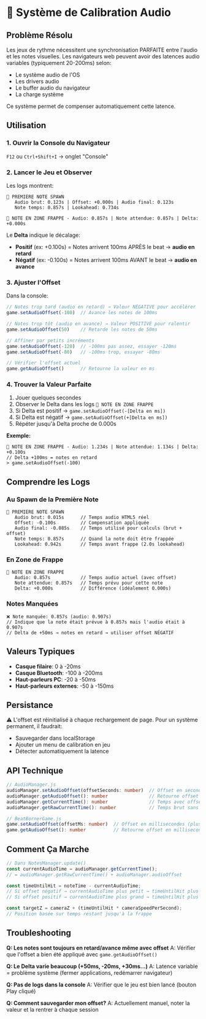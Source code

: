 # 🎯 Système de Calibration Audio

## Problème Résolu

Les jeux de rythme nécessitent une synchronisation PARFAITE entre l'audio et les notes visuelles. Les navigateurs web peuvent avoir des latences audio variables (typiquement 20-200ms) selon:
- Le système audio de l'OS
- Les drivers audio
- Le buffer audio du navigateur
- La charge système

Ce système permet de compenser automatiquement cette latence.

## Utilisation

### 1. Ouvrir la Console du Navigateur
`F12` ou `Ctrl+Shift+I` → onglet "Console"

### 2. Lancer le Jeu et Observer
Les logs montrent:
```
🎵 PREMIÈRE NOTE SPAWN
   Audio brut: 0.123s | Offset: +0.000s | Audio final: 0.123s
   Note temps: 0.857s | Lookahead: 0.734s

🎯 NOTE EN ZONE FRAPPE - Audio: 0.857s | Note attendue: 0.857s | Delta: +0.000s
```

Le **Delta** indique le décalage:
- **Positif** (ex: +0.100s) = Notes arrivent 100ms APRÈS le beat → **audio en retard**
- **Négatif** (ex: -0.100s) = Notes arrivent 100ms AVANT le beat → **audio en avance**

### 3. Ajuster l'Offset

Dans la console:

```javascript
// Notes trop tard (audio en retard) → Valeur NÉGATIVE pour accélérer
game.setAudioOffset(-100)  // Avance les notes de 100ms

// Notes trop tôt (audio en avance) → Valeur POSITIVE pour ralentir
game.setAudioOffset(50)    // Retarde les notes de 50ms

// Affiner par petits incréments
game.setAudioOffset(-120)  // -100ms pas assez, essayer -120ms
game.setAudioOffset(-80)   // -100ms trop, essayer -80ms

// Vérifier l'offset actuel
game.getAudioOffset()      // Retourne la valeur en ms
```

### 4. Trouver la Valeur Parfaite

1. Jouer quelques secondes
2. Observer le Delta dans les logs `🎯 NOTE EN ZONE FRAPPE`
3. Si Delta est positif → `game.setAudioOffset(-[Delta en ms])`
4. Si Delta est négatif → `game.setAudioOffset(+[Delta en ms])`
5. Répéter jusqu'à Delta proche de 0.000s

**Exemple:**
```
🎯 NOTE EN ZONE FRAPPE - Audio: 1.234s | Note attendue: 1.134s | Delta: +0.100s
// Delta +100ms = notes en retard
> game.setAudioOffset(-100)
```

## Comprendre les Logs

### Au Spawn de la Première Note
```
🎵 PREMIÈRE NOTE SPAWN
   Audio brut: 0.015s      // Temps audio HTML5 réel
   Offset: -0.100s         // Compensation appliquée
   Audio final: -0.085s    // Temps utilisé pour calculs (brut + offset)
   Note temps: 0.857s      // Quand la note doit être frappée
   Lookahead: 0.942s       // Temps avant frappe (2.0s lookahead)
```

### En Zone de Frappe
```
🎯 NOTE EN ZONE FRAPPE
   Audio: 0.857s           // Temps audio actuel (avec offset)
   Note attendue: 0.857s   // Temps prévu pour cette note
   Delta: +0.000s          // Différence (idéalement 0.000s)
```

### Notes Manquées
```
❌ Note manquée: 0.857s (audio: 0.907s)
// Indique que la note était prévue à 0.857s mais l'audio était à 0.907s
// Delta de +50ms → notes en retard → utiliser offset NÉGATIF
```

## Valeurs Typiques

- **Casque filaire**: 0 à -20ms
- **Casque Bluetooth**: -100 à -200ms
- **Haut-parleurs PC**: -20 à -50ms
- **Haut-parleurs externes**: -50 à -150ms

## Persistance

⚠️ L'offset est réinitialisé à chaque rechargement de page. Pour un système permanent, il faudrait:
- Sauvegarder dans localStorage
- Ajouter un menu de calibration en jeu
- Détecter automatiquement la latence

## API Technique

```typescript
// AudioManager.js
audioManager.setAudioOffset(offsetSeconds: number)  // Offset en secondes
audioManager.getAudioOffset(): number               // Retourne offset en secondes
audioManager.getCurrentTime(): number               // Temps avec offset appliqué
audioManager.getRawCurrentTime(): number            // Temps brut sans offset

// BeatBornerGame.js
game.setAudioOffset(offsetMs: number)  // Offset en millisecondes (plus pratique)
game.getAudioOffset(): number          // Retourne offset en millisecondes
```

## Comment Ça Marche

```javascript
// Dans NotesManager.update()
const currentAudioTime = audioManager.getCurrentTime();
// = audioManager.getRawCurrentTime() + audioManager.audioOffset

const timeUntilHit = noteTime - currentAudioTime;
// Si offset négatif → currentAudioTime plus petit → timeUntilHit plus grand → notes spawn plus tôt
// Si offset positif → currentAudioTime plus grand → timeUntilHit plus petit → notes spawn plus tard

const targetZ = cameraZ + (timeUntilHit * cameraSpeedPerSecond);
// Position basée sur temps restant jusqu'à la frappe
```

## Troubleshooting

**Q: Les notes sont toujours en retard/avance même avec offset**
A: Vérifier que l'offset a bien été appliqué avec `game.getAudioOffset()`

**Q: Le Delta varie beaucoup (+50ms, -20ms, +30ms...)**
A: Latence variable = problème système (fermer applications, redémarrer navigateur)

**Q: Pas de logs dans la console**
A: Vérifier que le jeu est bien lancé (bouton Play cliqué)

**Q: Comment sauvegarder mon offset?**
A: Actuellement manuel, noter la valeur et la rentrer à chaque session